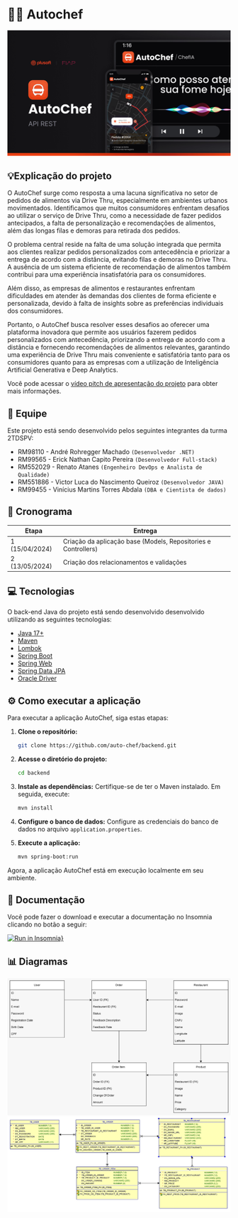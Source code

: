 # 🧑‍🍳 Autochef

![Capa](.github/cover.png)

## 💡Explicação do projeto
O AutoChef surge como resposta a uma lacuna significativa no setor de pedidos de alimentos via Drive Thru, especialmente em ambientes urbanos movimentados. Identificamos que muitos consumidores enfrentam desafios ao utilizar o serviço de Drive Thru, como a necessidade de fazer pedidos antecipados, a falta de personalização e recomendações de alimentos, além das longas filas e demoras para retirada dos pedidos.

O problema central reside na falta de uma solução integrada que permita aos clientes realizar pedidos personalizados com antecedência e priorizar a entrega de acordo com a distância, evitando filas e demoras no Drive Thru. A ausência de um sistema eficiente de recomendação de alimentos também contribui para uma experiência insatisfatória para os consumidores.

Além disso, as empresas de alimentos e restaurantes enfrentam dificuldades em atender às demandas dos clientes de forma eficiente e personalizada, devido à falta de insights sobre as preferências individuais dos consumidores.

Portanto, o AutoChef busca resolver esses desafios ao oferecer uma plataforma inovadora que permite aos usuários fazerem pedidos personalizados com antecedência, priorizando a entrega de acordo com a distância e fornecendo recomendações de alimentos relevantes, garantindo uma experiência de Drive Thru mais conveniente e satisfatória tanto para os consumidores quanto para as empresas com a utilização de Inteligência Artificial Generativa e Deep Analytics.

Você pode acessar o [vídeo pitch de apresentação do projeto](https://www.youtube.com/watch?v=eDRL7UrAchQ) para obter mais informações.

## 👥 Equipe
Este projeto está sendo desenvolvido pelos seguintes integrantes da turma 2TDSPV:

- RM98110 - André Rohregger Machado `(Desenvolvedor .NET)`
- RM99565 - Erick Nathan Capito Pereira `(Desenvolvedor Full-stack)`
- RM552029 - Renato Atanes `(Engenheiro DevOps e Analista de Qualidade)`
- RM551886 - Victor Luca do Nascimento Queiroz `(Desenvolvedor JAVA)`
- RM99455 - Vinícius Martins Torres Abdala `(DBA e Cientista de dados)`

## 📅 Cronograma
| Etapa | Entrega |
| --- | --- |
| 1 (15/04/2024) | Criação da aplicação base (Models, Repositories e Controllers) |
| 2 (13/05/2024) | Criação dos relacionamentos e validações |

## 💻 Tecnologias
O back-end Java do projeto está sendo desenvolvido desenvolvido utilizando as seguintes tecnologias:

- [Java 17+](https://www.oracle.com/java/technologies/javase/jdk17-archive-downloads.html)
- [Maven](https://maven.apache.org/)
- [Lombok](https://projectlombok.org/)
- [Spring Boot](https://spring.io/projects/spring-boot)
- [Spring Web](https://spring.io/web-applications)
- [Spring Data JPA](https://spring.io/projects/spring-data-jpa)
- [Oracle Driver](https://www.oracle.com/br/database/technologies/appdev/jdbc.html)

## ⚙️ Como executar a aplicação

Para executar a aplicação AutoChef, siga estas etapas:

1. **Clone o repositório:**
   ```bash
   git clone https://github.com/auto-chef/backend.git
   ```

2. **Acesse o diretório do projeto:**
   ```bash
   cd backend
   ```

3. **Instale as dependências:**
   Certifique-se de ter o Maven instalado. Em seguida, execute:
   ```bash
   mvn install
   ```

4. **Configure o banco de dados:**
   Configure as credenciais do banco de dados no arquivo `application.properties`.

5. **Execute a aplicação:**
   ```bash
   mvn spring-boot:run
   ```

Agora, a aplicação AutoChef está em execução localmente em seu ambiente.

## 📄 Documentação
Você pode fazer o download e executar a documentação no Insomnia clicando no botão a seguir:

[![Run in Insomnia}](https://insomnia.rest/images/run.svg)](https://insomnia.rest/run/?label=AutoChef%20API&uri=https%3A%2F%2Fgithub.com%2Fauto-chef%2Fbackend%2Fblob%2Fmain%2F.github%2Fdocumentacao-rest.json)

## 📊 Diagramas
![](.github/diagrama1.jpg)
![](.github/diagrama2.png)
